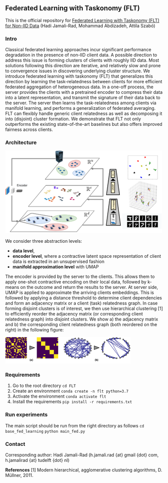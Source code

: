 ## Federated Learning with Taskonomy (FLT)
This is the official repository for [Federated Learning with Taskonomy (FLT) for Non-IID Data]() (Hadi Jamali-Rad, Mohammad Abdizadeh, Attila Szabó)

### Intro
Classical federated learning approaches incur significant performance degradation in the presence of non-IID client data. A possible direction to address this issue is forming clusters of clients with roughly IID data. Most solutions following this direction are iterative, and relatively slow and prone to convergence issues in discovering underlying cluster structure. We introduce federated learning with taskonomy (FLT) that generalizes this direction by learning the task-relatedness between clients for more efficient federated aggregation of heterogeneous data. In a one-off process, the server provides the clients with a pretrained encoder to compress their data into a latent representation, and transmit the signature of their data back to the server. The server then learns the task-relatedness among clients via manifold learning, and performs a generalization of federated averaging. FLT can flexibly handle generic client relatedness as well as decomposing it into (disjoint) cluster formation. We demonstrate that FLT not only outperforms the existing state-of-the-art baselines but also offers improved fairness across clients.

### Architecture
<img src="Figures/architecture.png" width="500" >

We consider three abstraction levels: 
- **data level**,
- **encoder level**, where a contractive latent space representation of client data is extracted in an unsupervised fashion
- **manifold approximation level** with UMAP

The encoder is provided by the server to the clients. This allows them to apply one-shot contractive encoding on their local data, followed by k-means on the outcome and return the results to the server. At server side, UMAP is applied to approximate the arriving clients embeddings. 
This is followed by applying a distance threshold to determine client dependencies and form an adjacency matrix or a client (task) relatedness graph. In case forming disjoint clusters is of interest, we then use hierarchical clustering [1] to efficiently reorder the adjacency matrix (or corresponding client relatedness graph) into disjoint clusters. We show a) the adjacency matrix and b) the corresponding client relatedness graph (both reordered on the right) in the following figure:

<img src="Figures/graph_adjacency.png" width="400" >

### Requirements
1. Go to the root directory ```cd FLT```
2. Create an environment ```conda create -n flt python=3.7```
3. Activate the environment ```conda activate flt```
4. Install the requirements ```pip install -r requirements.txt```

### Run experiments
The main script should be run from the right directory as follows
```cd base_fed_learning```
```python main_fed.py```

### Contact
Corresponding author: Hadi Jamali-Rad (h.jamali.rad {at} gmail {dot} com, h.jamalirad {at} tudelft {dot} nl)

**References**
[1] Modern hierarchical, agglomerative clustering algorithms, D. Müllner, 2011.
<!-- [1] An efficient framework for clustered federated learning, A. Gosh, J. Chung, D. Yin, and K. Ramchandran, 2020. -->
<!-- [2] Multi-center federated learning, M. Xie, G. Long, T. Shen, T. Zhou, X. Wang, and J. Jiang, 2020. -->
<!-- [3] Heterogeneity for the Win: Communication-Efficient Federated Clustering, D. K. Dennis and V. Smith, 2020.  -->